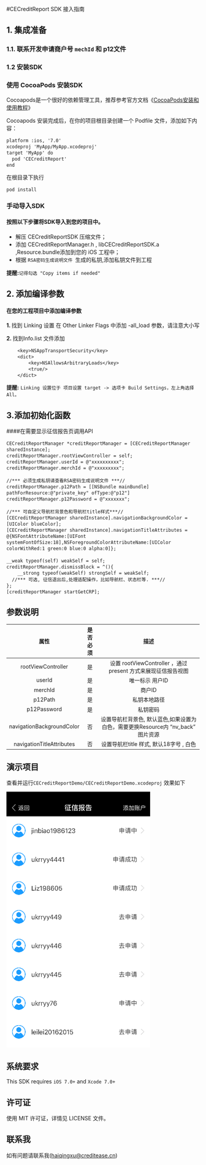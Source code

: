 
#CECreditReport SDK 接入指南


## 1. 集成准备
###  1.1. 联系开发申请商户号 `mechId` 和 p12文件

### 1.2 安装SDK

### 使用 CocoaPods 安装SDK
Cocoapods是一个很好的依赖管理工具，推荐参考官方文档《[CocoaPods安装和使用教程](http://code4app.com/article/cocoapods-install-usage)》

Cocoapods 安装完成后，在你的项目根目录创建一个 Podfile 文件，添加如下内容：

	platform :ios, '7.0'
	xcodeproj 'MyApp/MyApp.xcodeproj'
	target 'MyApp' do
	  pod 'CECreditReport'
	end

在根目录下执行

	pod install

### 手动导入SDK
#### 按照以下步骤将SDK导入到您的项目中。

* 解压 CECreditReportSDK 压缩文件；
* 添加 CECreditReportManager.h , libCECreditReportSDK.a ,Resource.bundle添加到您的 iOS 工程中；
* 根据 `RSA密码生成说明文件 `生成的私钥,添加私钥文件到工程

<b>提醒:</b>`记得勾选 "Copy items if needed"`


## 2. 添加编译参数

#### 在您的工程项目中添加编译参数

 <p><b>1. </b> 找到 Linking 设置 
  在 Other Linker Flags 中添加 -all_load 参数，请注意大小写</p>
  <b>2. </b>找到Info.list 文件添加
  
	    <key>NSAppTransportSecurity</key>
	    <dict>
	        <key>NSAllowsArbitraryLoads</key>
	        <true/>
	    </dict>

<b>提醒:</b> `Linking 设置位于 项目设置 target -> 选项卡 Build Settings，左上角选择 All。`







## 3.添加初始化函数
####在需要显示征信报告页调用API

	CECreditReportManager *creditReportManager = [CECreditReportManager sharedInstance];
    creditReportManager.rootViewController = self;
    creditReportManager.userId = @"xxxxxxxxxx";
    creditReportManager.merchId = @"xxxxxxxxx";
    
    //*** 必须生成私钥请查看RSA密码生成说明文件 ***//
    creditReportManager.p12Path = [[NSBundle mainBundle] pathForResource:@"private_key" ofType:@"p12"]
	creditReportManager.p12Password = @"xxxxxxx";
	
    //*** 可自定义导航栏背景色和导航栏title样式***//
    [CECreditReportManager sharedInstance].navigationBackgroundColor = [UIColor blueColor];
    [CECreditReportManager sharedInstance].navigationTitleAttributes = @{NSFontAttributeName:[UIFont systemFontOfSize:18],NSForegroundColorAttributeName:[UIColor colorWithRed:1 green:0 blue:0 alpha:0]};

    __weak typeof(self) weakSelf = self;
    creditReportManager.dismissBlock = ^(){
        __strong typeof(weakSelf) strongSelf = weakSelf;
      //*** 可选, 征信退出后,处理适配操作，比如导航栏、状态栏等. ***//
    };
    [creditReportManager startGetCRP];
    
   
## 参数说明

| 属性  | 是否必须  | 描述 |
|:-------------: |:---------------:| :-------------:|
| rootViewController     | 是 |     设置 rootViewController ，通过 present 方式来展现征信报告视图    |
| userId                 | 是 |           唯一标示 用户ID |
| merchId                | 是 |            商户ID |
| p12Path                | 是 |            私钥本地路径 |
| p12Password            | 是 |            私钥密码 |
| navigationBackgroundColor   | 否 |            设置导航栏背景色, 默认蓝色,如果设置为白色，需要更换Resource内 “nv_back” 图片资源 |
| navigationTitleAttributes   | 否 |            设置导航栏title 样式, 默认18字号 , 白色 |

## 演示项目
查看并运行`CECreditReportDemo/CECreditReportDemo.xcodeproj`
效果如下

![CECreditReportDemo](demo1.png)
    
## 系统要求
This SDK requires `iOS 7.0+` and `Xcode 7.0+`

## 许可证
使用 MIT 许可证，详情见 LICENSE 文件。

## 联系我
如有问题请联系我(haiqingxu@creditease.cn)
